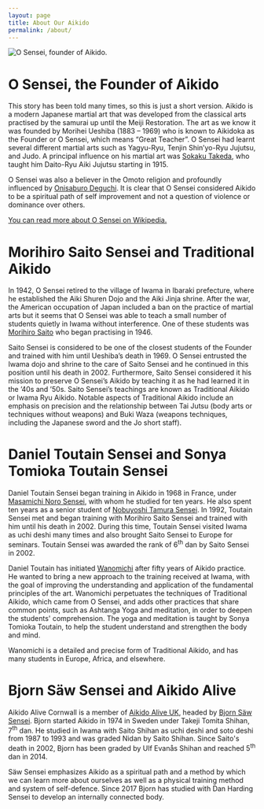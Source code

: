 ```yaml
---
layout: page
title: About Our Aikido
permalink: /about/
---
```


![O Sensei, founder of Aikido.](../assets/OSensei.jpg)

# O Sensei, the Founder of Aikido

This story has been told many times, so this is just a short version. Aikido is a modern Japanese martial art that was developed from the classical arts practised by the samurai up until the Meiji Restoration. The art as we know it was founded by Morihei Ueshiba (1883 – 1969) who is known to Aikidoka as the Founder or O Sensei, which means “Great Teacher”. O Sensei had learnt several different martial arts such as Yagyu-Ryu, Tenjin Shin’yo-Ryu Jujutsu, and Judo. A principal  influence on his martial art was <a href="https://en.wikipedia.org/wiki/Takeda_S%C5%8Dkaku" target="ext">Sokaku Takeda</a>, who taught him Daito-Ryu Aiki Jujutsu starting in 1915.

O Sensei was also a believer in the Omoto religion and profoundly influenced by <a href="https://en.wikipedia.org/wiki/Onisaburo_Deguchi" target="ext">Onisaburo Deguchi</a>. It is clear that O Sensei considered Aikido to be a spiritual path of self improvement and not a question of violence or dominance over others.

<a href="https://en.wikipedia.org/wiki/Morihei_Ueshiba" target="ext">You can read more about O Sensei on Wikipedia.</a>

# Morihiro Saito Sensei and Traditional Aikido

In 1942, O Sensei retired to the village of Iwama in Ibaraki prefecture, where he established the Aiki Shuren Dojo and the Aiki Jinja shrine. After the war, the American occupation of Japan included a ban on the practice of martial arts but it seems that O Sensei was able to teach a small number of students quietly in Iwama without interference. One of these students was <a href="https://en.wikipedia.org/wiki/Morihiro_Saito" target="ext">Morihiro Saito</a> who began practising in 1946.

Saito Sensei is considered to be one of the closest students of the Founder and trained with him until Ueshiba’s death in 1969. O Sensei entrusted the Iwama dojo and shrine to the care of Saito Sensei and he continued in this position until his death in 2002. Furthermore, Saito Sensei considered it his mission to preserve O Sensei’s Aikido by teaching it as he had learned it in the ’40s and ’50s. Saito Sensei’s teachings are known as Traditional Aikido or Iwama Ryu Aikido. Notable aspects of Traditional Aikido include an emphasis on precision and the relationship between Tai Jutsu (body arts or techniques without weapons) and Buki Waza (weapons techniques, including the Japanese sword and the Jo short staff).

# Daniel Toutain Sensei and Sonya Tomioka Toutain Sensei

Daniel Toutain Sensei began training in Aikido in 1968 in France, under <a href="https://en.wikipedia.org/wiki/Masamichi_Noro" target="ext">Masamichi Noro Sensei</a>, with whom he studied for ten years. He also spent ten years as a senior student of <a href="https://en.wikipedia.org/wiki/Nobuyoshi_Tamura" target="ext">Nobuyoshi Tamura Sensei</a>. In 1992, Toutain Sensei met and began training with Morihiro Saito Sensei and trained with him until his death in 2002. During this time, Toutain Sensei visited Iwama as uchi deshi many times and also brought Saito Sensei to Europe for seminars. Toutain Sensei was awarded the rank of 6<sup>th</sup> dan by Saito Sensei in 2002.

Daniel Toutain has initiated <a href="http://www.wanomichi.net/" target="ext">Wanomichi</a> after fifty years of Aikido practice. He wanted to bring a new approach to the training received at Iwama, with the goal of improving the understanding and application of the fundamental principles of the art. Wanomichi perpetuates the techniques of Traditional Aikido, which came from O Sensei, and adds other practices that share common points, such as Ashtanga Yoga and meditation, in order to deepen the students' comprehension. The yoga and meditation is taught by Sonya Tomioka Toutain, to help the student understand and strengthen the body and mind. 

Wanomichi is a detailed and precise form of Traditional Aikido, and has many students in Europe, Africa, and elsewhere.

# Bjorn S&#0228;w Sensei and Aikido Alive

Aikido Alive Cornwall is a member of [Aikido Alive UK](http://aikidoalive.co.uk), headed by [Bjorn S&#0228;w Sensei](http://aikidoalive.co.uk/bjorn-saw). Bjorn started Aikido in 1974 in Sweden under Takeji Tomita Shihan, 7<sup>th</sup> dan. He studied in Iwama with Saito Shihan as uchi deshi and soto deshi from 1987 to 1993 and was graded Nidan by Saito Shihan. Since Saito's death in 2002, Bjorn has been graded by Ulf Evan&#0229;s Shihan and reached 5<sup>th</sup> dan in 2014. 

S&#0228;w Sensei emphasizes Aikido as a spiritual path and a method by which we can learn more about ourselves as well as a physical training method and system of self-defence. Since 2017 Bjorn has studied with Dan Harding Sensei to develop an internally connected body.
